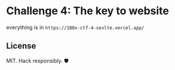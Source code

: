 # Challenge 4: The key to website

everything is in `https://100x-ctf-4-sevlte.vercel.app/`

## License

MIT. Hack responsibly. 🛡️
